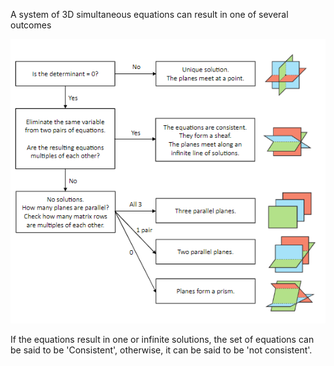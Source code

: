 A system of 3D simultaneous equations can result in one of several outcomes

![Diagram](./../../Images/Consistency.png)

If the equations result in one or infinite solutions, the set of equations can be said to be 'Consistent', otherwise, it can be said to be 'not consistent'.